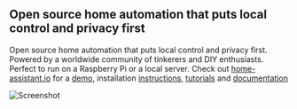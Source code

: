 
## Open source home automation that puts local control and privacy first

Open source home automation that puts local control and privacy first. Powered by a worldwide community of tinkerers and DIY enthusiasts. Perfect to run on a Raspberry Pi or a local server.
Check out [home-assistant.io](https://home-assistant.io) for a [demo](https://home-assistant.io/demo/), installation [instructions](https://home-assistant.io/getting-started/), [tutorials](https://home-assistant.io/getting-started/automation/) and [documentation](https://home-assistant.io/docs/)

![Screenshot](https://raw.githubusercontent.com/home-assistant/core/master/docs/screenshots.png)